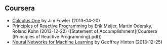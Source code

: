 ## Coursera

* [Calculus One](https://class.coursera.org/calc1-001) by Jim Fowler (2013-04-20)
* [Principles of Reactive Programming](https://class.coursera.org/reactive-001) by Erik Meijer, Martin Odersky, Roland Kuhn (2013-12-22) ([Statement of Accomplishment](Coursera \(Principles of Reactive Programming).pdf))
* [Neural Networks for Machine Learning](https://class.coursera.org/neuralnets-2012-001) by Geoffrey Hinton (2013-12-25)

